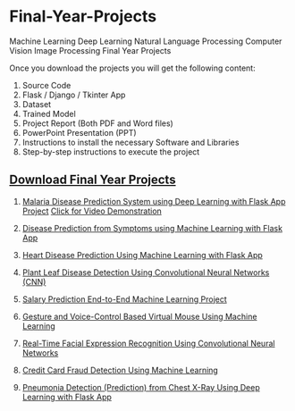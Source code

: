 # Final-Year-Projects
Machine Learning Deep Learning Natural Language Processing Computer Vision Image Processing Final Year Projects

Once you download the projects you will get the following content:

1. Source Code
2. Flask / Django / Tkinter App
3. Dataset
4. Trained Model
5. Project Report (Both PDF and Word files)
6. PowerPoint Presentation (PPT)
7. Instructions to install the necessary Software and Libraries
8. Step-by-step instructions to execute the project



## [Download Final Year Projects](https://vtupulse.com/)

1. [Malaria Disease Prediction System using Deep Learning with Flask App Project](https://vtupulse.com/product/malaria-disease-prediction-system-using-deep-learning-with-flask-app-project/)
   [Click for Video Demonstration](https://youtu.be/_2pubt2NKwg)

4. [Disease Prediction from Symptoms using Machine Learning with Flask App](https://vtupulse.com/product/disease-prediction-from-symptoms-using-machine-learning-with-flask-app-project/)

5. [Heart Disease Prediction Using Machine Learning with Flask App](https://vtupulse.com/product/heart-disease-prediction-with-flask-app-using-machine-learning-project/)

6. [Plant Leaf Disease Detection Using Convolutional Neural Networks (CNN)](https://vtupulse.com/product/plant-leaf-disease-detection-project-source-code/)

7. [Salary Prediction End-to-End Machine Learning Project](https://vtupulse.com/product/salary-prediction-end-to-end-machine-learning-project-source-code/)

8. [Gesture and Voice-Control Based Virtual Mouse Using Machine Learning](https://vtupulse.com/product/gesture-and-voice-control-based-virtual-mouse-project/)

9. [Real-Time Facial Expression Recognition Using Convolutional Neural Networks](https://vtupulse.com/product/facial-expression-recognition-using-cnn-final-year-project/)

10. [Credit Card Fraud Detection Using Machine Learning](https://vtupulse.com/product/credit-card-fraud-detection-using-machine-learning-project/)

11. [Pneumonia Detection (Prediction) from Chest X-Ray Using Deep Learning with Flask App](https://vtupulse.com/product/pneumonia-detection-from-chest-x-ray-with-flask-app-deep-learning-project/)
